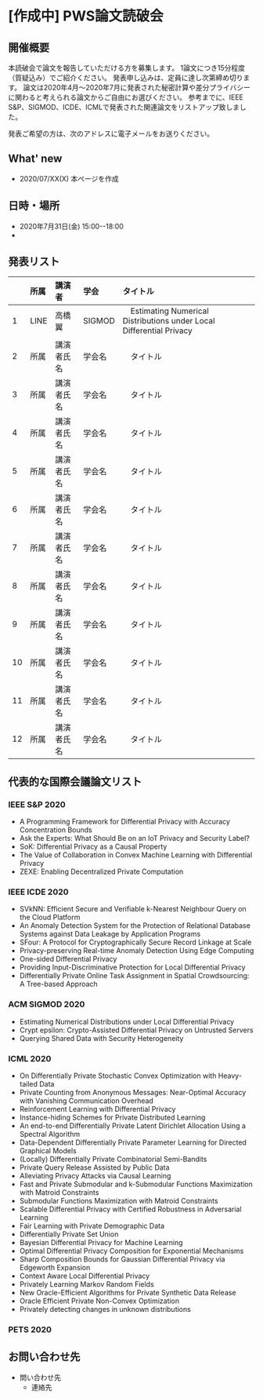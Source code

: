 # [作成中] PWS論文読破会
## 開催概要

本読破会で論文を報告していただける方を募集します。 1論文につき15分程度（質疑込み）でご紹介ください。 
発表申し込みは、定員に達し次第締め切ります。
論文は2020年4月～2020年7月に発表された秘密計算や差分プライバシーに関わると考えられる論文からご自由にお選びください。
参考までに、IEEE S&P、SIGMOD、ICDE、ICMLで発表された関連論文をリストアップ致しました。

発表ご希望の方は、次のアドレスに電子メールをお送りください。


## What' new

- 2020/07/XX(X) 本ページを作成

## 日時・場所
- 2020年7月31日(金) 15:00--18:00
- 

## 発表リスト
| |所属|講演者|学会|タイトル|
|:---|:---|:---|:---|:---|
| 1  | LINE |高橋翼| SIGMOD |　Estimating Numerical Distributions under Local Differential Privacy |
| 2  | 所属 |講演者氏名| 学会名 |　タイトル |
| 3  | 所属 |講演者氏名| 学会名 |　タイトル |
| 4  | 所属 |講演者氏名| 学会名 |　タイトル |
| 5  | 所属 |講演者氏名| 学会名 |　タイトル |
| 6  | 所属 |講演者氏名| 学会名 |　タイトル |
| 7  | 所属 |講演者氏名| 学会名 |　タイトル |
| 8  | 所属 |講演者氏名| 学会名 |　タイトル |
| 9  | 所属 |講演者氏名| 学会名 |　タイトル |
| 10 | 所属 |講演者氏名| 学会名 |　タイトル |
| 11 | 所属 |講演者氏名| 学会名 |　タイトル |
| 12 | 所属 |講演者氏名| 学会名 |　タイトル |

## 代表的な国際会議論文リスト
### IEEE S&P 2020
- A Programming Framework for Differential Privacy with Accuracy Concentration Bounds
- Ask the Experts: What Should Be on an IoT Privacy and Security Label?
- SoK: Differential Privacy as a Causal Property
- The Value of Collaboration in Convex Machine Learning with Differential Privacy
- ZEXE: Enabling Decentralized Private Computation

### IEEE ICDE 2020
- SVkNN: Efficient Secure and Verifiable k-Nearest Neighbour Query on the Cloud Platform
- An Anomaly Detection System for the Protection of Relational Database Systems against Data Leakage by Application Programs
- SFour: A Protocol for Cryptographically Secure Record Linkage at Scale
- Privacy-preserving Real-time Anomaly Detection Using Edge Computing
- One-sided Differential Privacy
- Providing Input-Discriminative Protection for Local Differential Privacy
- Differentially Private Online Task Assignment in Spatial Crowdsourcing: A Tree-based Approach

### ACM SIGMOD 2020
- Estimating Numerical Distributions under Local Differential Privacy
- Crypt epsilon: Crypto-Assisted Differential Privacy on Untrusted Servers
- Querying Shared Data with Security Heterogeneity

### ICML 2020
- On Differentially Private Stochastic Convex Optimization with Heavy-tailed Data
- Private Counting from Anonymous Messages: Near-Optimal Accuracy with Vanishing Communication Overhead
- Reinforcement Learning with Differential Privacy
- Instance-hiding Schemes for Private Distributed Learning
- An end-to-end Differentially Private Latent Dirichlet Allocation Using a Spectral Algorithm
- Data-Dependent Differentially Private Parameter Learning for Directed Graphical Models
- (Locally) Differentially Private Combinatorial Semi-Bandits
- Private Query Release Assisted by Public Data
- Alleviating Privacy Attacks via Causal Learning
- Fast and Private Submodular and k-Submodular Functions Maximization with Matroid Constraints
- Submodular Functions Maximization with Matroid Constraints
- Scalable Differential Privacy with Certified Robustness in Adversarial Learning
- Fair Learning with Private Demographic Data
- Differentially Private Set Union
- Bayesian Differential Privacy for Machine Learning
- Optimal Differential Privacy Composition for Exponential Mechanisms
- Sharp Composition Bounds for Gaussian Differential Privacy via Edgeworth Expansion
- Context Aware Local Differential Privacy
- Privately Learning Markov Random Fields
- New Oracle-Efficient Algorithms for Private Synthetic Data Release
- Oracle Efficient Private Non-Convex Optimization
- Privately detecting changes in unknown distributions

### PETS 2020

## お問い合わせ先

- 問い合わせ先
  - 連絡先
